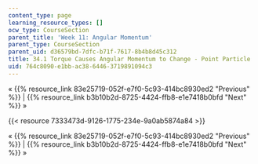 ```yaml
---
content_type: page
learning_resource_types: []
ocw_type: CourseSection
parent_title: 'Week 11: Angular Momentum'
parent_type: CourseSection
parent_uid: d36579bd-7dfc-b71f-7617-8b4b8d45c312
title: 34.1 Torque Causes Angular Momentum to Change - Point Particle
uid: 764c8090-e1bb-ac38-6446-3719891094c3
---
```


« {{% resource_link 83e25719-052f-e7f0-5c93-414bc8930ed2 "Previous" %}} | {{% resource_link b3b10b2d-8725-4424-ffb8-e1e7418b0bfd "Next" %}} »

{{< resource 7333473d-9126-1775-234e-9a0ab5874a84 >}}

« {{% resource_link 83e25719-052f-e7f0-5c93-414bc8930ed2 "Previous" %}} | {{% resource_link b3b10b2d-8725-4424-ffb8-e1e7418b0bfd "Next" %}} »
